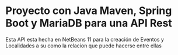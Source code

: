 # Proyecto con Java Maven, Spring Boot y MariaDB para una API Rest

Esta API esta hecha en NetBeans 11 para la creación de Eventos y Localidades a su como la relacion que
puede hacerse entre ellas

